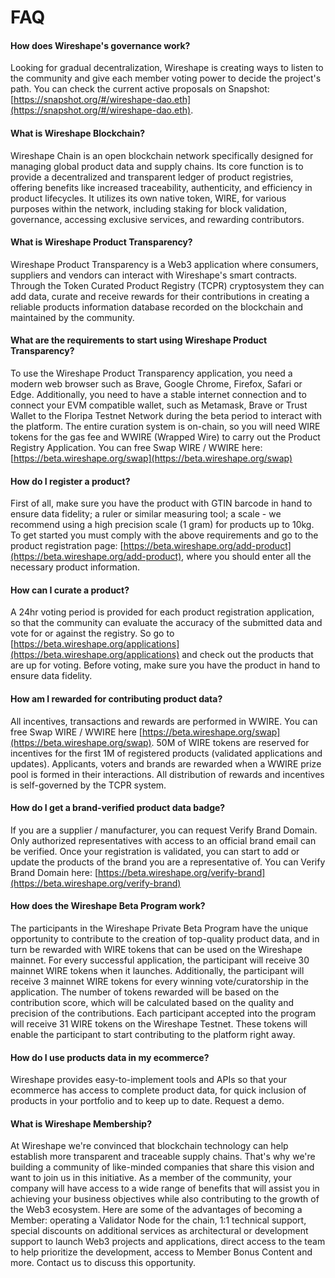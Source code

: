 # FAQ

#### How does Wireshape's governance work?[​](https://wireshape.org/docs/faq/#how-does-wireshapes-governance-work) <a href="#how-does-wireshapes-governance-work" id="how-does-wireshapes-governance-work"></a>

Looking for gradual decentralization, Wireshape is creating ways to listen to the community and give each member voting power to decide the project's path. You can check the current active proposals on Snapshot: [https://snapshot.org/#/wireshape-dao.eth](https://snapshot.org/#/wireshape-dao.eth).

#### What is Wireshape Blockchain?[​](https://wireshape.org/docs/faq/#what-is-wireshape-blockchain) <a href="#what-is-wireshape-blockchain" id="what-is-wireshape-blockchain"></a>

Wireshape Chain is an open blockchain network specifically designed for managing global product data and supply chains. Its core function is to provide a decentralized and transparent ledger of product registries, offering benefits like increased traceability, authenticity, and efficiency in product lifecycles. It utilizes its own native token, WIRE, for various purposes within the network, including staking for block validation, governance, accessing exclusive services, and rewarding contributors.

#### What is Wireshape Product Transparency?[​](https://wireshape.org/docs/faq/#what-is-wireshape-dapp) <a href="#what-is-wireshape-dapp" id="what-is-wireshape-dapp"></a>

Wireshape Product Transparency is a Web3 application where consumers, suppliers and vendors can interact with Wireshape's smart contracts. Through the Token Curated Product Registry (TCPR) cryptosystem they can add data, curate and receive rewards for their contributions in creating a reliable products information database recorded on the blockchain and maintained by the community.&#x20;

#### What are the requirements to start using Wireshape Product Transparency?[​](https://wireshape.org/docs/faq/#what-are-the-requirements-to-start-using-wireshape-dapp) <a href="#what-are-the-requirements-to-start-using-wireshape-dapp" id="what-are-the-requirements-to-start-using-wireshape-dapp"></a>

To use the Wireshape Product Transparency application, you need a modern web browser such as Brave, Google Chrome, Firefox, Safari or Edge. Additionally, you need to have a stable internet connection and to connect your EVM compatible wallet, such as Metamask, Brave or Trust Wallet to the Floripa Testnet Network during the beta period to interact with the platform. The entire curation system is on-chain, so you will need WIRE tokens for the gas fee and WWIRE (Wrapped Wire) to carry out the Product Registry Application. You can free Swap WIRE / WWIRE here: [https://beta.wireshape.org/swap](https://beta.wireshape.org/swap)

#### How do I register a product?[​](https://wireshape.org/docs/faq/#how-do-i-register-a-product) <a href="#how-do-i-register-a-product" id="how-do-i-register-a-product"></a>

First of all, make sure you have the product with GTIN barcode in hand to ensure data fidelity; a ruler or similar measuring tool; a scale - we recommend using a high precision scale (1 gram) for products up to 10kg. To get started you must comply with the above requirements and go to the product registration page: [https://beta.wireshape.org/add-product](https://beta.wireshape.org/add-product), where you should enter all the necessary product information.&#x20;

#### How can I curate a product?[​](https://wireshape.org/docs/faq/#how-can-i-curate-a-product) <a href="#how-can-i-curate-a-product" id="how-can-i-curate-a-product"></a>

A 24hr voting period is provided for each product registration application, so that the community can evaluate the accuracy of the submitted data and vote for or against the registry. So go to [https://beta.wireshape.org/applications](https://beta.wireshape.org/applications) and check out the products that are up for voting. Before voting, make sure you have the product in hand to ensure data fidelity.

#### How am I rewarded for contributing product data?[​](https://wireshape.org/docs/faq/#how-am-i-rewarded-for-contributing-product-data) <a href="#how-am-i-rewarded-for-contributing-product-data" id="how-am-i-rewarded-for-contributing-product-data"></a>

All incentives, transactions and rewards are performed in WWIRE. You can free Swap WIRE / WWIRE here [https://beta.wireshape.org/swap](https://beta.wireshape.org/swap). 50M of WIRE tokens are reserved for incentives for the first 1M of registered products (validated applications and updates). Applicants, voters and brands are rewarded when a WWIRE prize pool is formed in their interactions. All distribution of rewards and incentives is self-governed by the TCPR system.

#### How do I get a brand-verified product data badge?[​](https://wireshape.org/docs/faq/#how-do-i-get-a-brand-verified-product-data-badge) <a href="#how-do-i-get-a-brand-verified-product-data-badge" id="how-do-i-get-a-brand-verified-product-data-badge"></a>

If you are a supplier / manufacturer, you can request Verify Brand Domain. Only authorized representatives with access to an official brand email can be verified. Once your registration is validated, you can start to add or update the products of the brand you are a representative of. You can Verify Brand Domain here: [https://beta.wireshape.org/verify-brand](https://beta.wireshape.org/verify-brand)

#### How does the Wireshape Beta Program work?[​](https://wireshape.org/docs/faq/#how-does-the-wireshape-beta-program-work) <a href="#how-does-the-wireshape-beta-program-work" id="how-does-the-wireshape-beta-program-work"></a>

The participants in the Wireshape Private Beta Program have the unique opportunity to contribute to the creation of top-quality product data, and in turn be rewarded with WIRE tokens that can be used on the Wireshape mainnet. For every successful application, the participant will receive 30 mainnet WIRE tokens when it launches. Additionally, the participant will receive 3 mainnet WIRE tokens for every winning vote/curatorship in the application. The number of tokens rewarded will be based on the contribution score, which will be calculated based on the quality and precision of the contributions. Each participant accepted into the program will receive 31 WIRE tokens on the Wireshape Testnet. These tokens will enable the participant to start contributing to the platform right away.

#### How do I use products data in my ecommerce?[​](https://wireshape.org/docs/faq/#how-do-i-use-products-data-in-my-ecommerce) <a href="#how-do-i-use-products-data-in-my-ecommerce" id="how-do-i-use-products-data-in-my-ecommerce"></a>

Wireshape provides easy-to-implement tools and APIs so that your ecommerce has access to complete product data, for quick inclusion of products in your portfolio and to keep up to date. Request a demo.

#### What is Wireshape Membership?[​](https://wireshape.org/docs/faq/#what-is-wireshape-membership) <a href="#what-is-wireshape-membership" id="what-is-wireshape-membership"></a>

At Wireshape we're convinced that blockchain technology can help establish more transparent and traceable supply chains. That's why we're building a community of like-minded companies that share this vision and want to join us in this initiative. As a member of the community, your company will have access to a wide range of benefits that will assist you in achieving your business objectives while also contributing to the growth of the Web3 ecosystem. Here are some of the advantages of becoming a Member: operating a Validator Node for the chain, 1:1 technical support, special discounts on additional services as architectural or development support to launch Web3 projects and applications, direct access to the team to help prioritize the development, access to Member Bonus Content and more. Contact us to discuss this opportunity.
